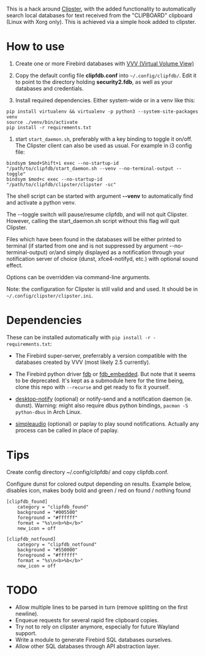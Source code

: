 This is a hack around [Clipster](https://github.com/mrichar1/clipster), with the added functionality to automatically search local databases for text received from the "CLIPBOARD" clipboard (Linux with Xorg only). This is achieved via a simple hook added to clipster.

# How to use

1. Create one or more Firebird databases with [VVV (Virtual Volume View)](http://vvvapp.sourceforge.net)

2. Copy the default config file **clipfdb.conf** into `~/.config/clipfdb/`. Edit it to point to the directory holding **security2.fdb**, as well as your databases and credentials.

3. Install required dependencies.
Either system-wide or in a venv like this:
```
pip install virtualenv && virtualenv -p python3 --system-site-packages venv
source ./venv/bin/activate
pip install -r requirements.txt
```

1. start `start_daemon.sh`, preferably with a key binding to toggle it on/off. The Clipster client can also be used as usual.
For example in i3 config file:
```
bindsym $mod+Shift+i exec --no-startup-id "/path/to/clipfdb/start_daemon.sh --venv --no-terminal-output --toggle"
bindsym $mod+c exec --no-startup-id "/path/to/clipfdb/clipster/clipster -sc"
```
The shell script can be started with argument **--venv** to automatically find and activate a python venv.

The --toggle switch will pause/resume clipfdb, and will not quit Clipster. However, calling the start_daemon.sh script without this flag *will* quit Clipster.

Files which have been found in the databases will be either printed to terminal (if started from one and is not suppressed by argument --no-terminal-output)
or/and simply displayed as a notification through your notification server of choice (dunst, xfce4-notifyd, etc.) with optional sound effect.

Options can be overridden via command-line arguments.

Note: the configuration for Clipster is still valid and and used. It should be in `~/.config/clipster/clipster.ini`.

# Dependencies

These can be installed automatically with `pip install -r -requirements.txt`:

* The Firebird super-server, preferrably a version compatible with the databases created by VVV (most likely 2.5 currently).

* The Firebird python driver [fdb](https://pypi.org/project/fdb/) or [fdb_embedded](https://github.com/andrewleech/fdb_embedded). But note that it seems to be deprecated. It's kept as a submodule here for the time being, clone this repo with `--recurse` and get ready to fix it yourself.

* [desktop-notify](https://pypi.python.org/pypi/desktop-notify) (optional) or notify-send and a notification daemon (ie. dunst).
Warning: might also require dbus python bindings, `pacman -S python-dbus` in Arch Linux.

* [simpleaudio](https://pypi.python.org/pypi/simpleaudio/) (optional) or paplay to play sound notifications.
Actually any process can be called in place of paplay.

# Tips

Create config directory ~/.config/clipfdb/ and copy clipfdb.conf.

Configure dunst for colored output depending on results.
Example below, disables icon, makes body bold and green / red on found / nothing found

```
[clipfdb_found]
    category = "clipfdb_found"
    background = "#005500"
    foreground = "#ffffff"
    format = "%s\n<b>%b</b>"
    new_icon = off

[clipfdb_notfound]
    category = "clipfdb_notfound"
    background = "#550000"
    foreground = "#ffffff"
    format = "%s\n<b>%b</b>"
    new_icon = off
```

# TODO

* Allow multiple lines to be parsed in turn (remove splitting on the first newline).
* Enqueue requests for several rapid fire clipboard copies.
* Try not to rely on clipster anymore, especially for future Wayland support.
* Write a module to generate Firebird SQL databases ourselves.
* Allow other SQL databases through API abstraction layer.
